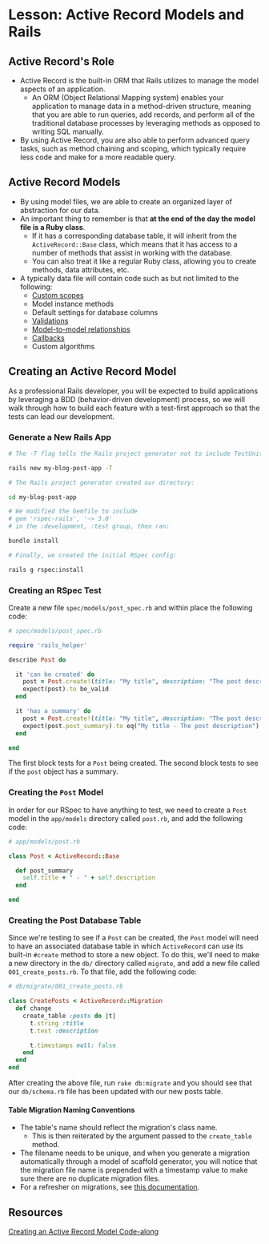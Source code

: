 # Lesson: Active Record Models and Rails

## Active Record's Role

- Active Record is the built-in ORM that Rails utilizes to manage the model aspects of an application.
  - An ORM (Object Relational Mapping system) enables your application to manage data in a method-driven structure, meaning that you are able to run queries, add records, and perform all of the traditional database processes by leveraging methods as opposed to writing SQL manually.
- By using Active Record, you are also able to perform advanced query tasks, such as method chaining and scoping, which typically require less code and make for a more readable query.

## Active Record Models

- By using model files, we are able to create an organized layer of abstraction for our data.
- An important thing to remember is that **at the end of the day the model file is a Ruby class**.
  - If it has a corresponding database table, it will inherit from the `ActiveRecord::Base` class, which means that it has access to a number of methods that assist in working with the database.
  - You can also treat it like a regular Ruby class, allowing you to create methods, data attributes, etc.
- A typically data file will contain code such as but not limited to the following:
  - [Custom scopes](https://api.rubyonrails.org/classes/ActiveRecord/Scoping/Named/ClassMethods.html)
  - Model instance methods
  - Default settings for database columns
  - [Validations](https://api.rubyonrails.org/classes/ActiveModel/Validations/ClassMethods.html)
  - [Model-to-model relationships](https://api.rubyonrails.org/classes/ActiveRecord/Associations/ClassMethods.html)
  - [Callbacks](https://api.rubyonrails.org/classes/ActiveRecord/Callbacks.html)
  - Custom algorithms

## Creating an Active Record Model

As a professional Rails developer, you will be expected to build applications by leveraging a BDD (behavior-driven development) process, so we will walk through how to build each feature with a test-first approach so that the tests can lead our development.

### Generate a New Rails App

```bash
# The -T flag tells the Rails project generator not to include TestUnit, the default testing framework:

rails new my-blog-post-app -T

# The Rails project generator created our directory:

cd my-blog-post-app

# We modified the Gemfile to include
# gem 'rspec-rails', '~> 3.0'
# in the :development, :test group, then ran:

bundle install

# Finally, we created the initial RSpec config:

rails g rspec:install
```

### Creating an RSpec Test

Create a new file `spec/models/post_spec.rb` and within place the following code:

```ruby
# spec/models/post_spec.rb

require 'rails_helper'

describe Post do

  it 'can be created' do
    post = Post.create!(title: "My title", description: "The post description")
    expect(post).to be_valid
  end

  it 'has a summary' do
    post = Post.create!(title: "My title", description: "The post description")
    expect(post.post_summary).to eq("My title - The post description")
  end

end
```

The first block tests for a `Post` being created. The second block tests to see if the `post` object has a summary.

### Creating the `Post` Model

In order for our RSpec to have anything to test, we need to create a `Post` model in the `app/models` directory called `post.rb`, and add the following code:

```ruby
# app/models/post.rb

class Post < ActiveRecord::Base

  def post_summary
    self.title + " - " + self.description
  end

end
```

### Creating the Post Database Table

Since we're testing to see if a `Post` can be created, the `Post` model will need to have an associated database table in which `ActiveRecord` can use its built-in `#create` method to store a new object. To do this, we'll need to make a new directory in the `db/` directory called `migrate`, and add a new file called `001_create_posts.rb`. To that file, add the following code:

```ruby
# db/migrate/001_create_posts.rb

class CreatePosts < ActiveRecord::Migration
  def change
    create_table :posts do |t|
      t.string :title
      t.text :description

      t.timestamps null: false
    end
  end
end
```

After creating the above file, run `rake db:migrate` and you should see that our `db/schema.rb` file has been updated with our new posts table.

#### Table Migration Naming Conventions

- The table's name should reflect the migration's class name.
  - This is then reiterated by the argument passed to the `create_table` method.
- The filename needs to be unique, and when you generate a migration automatically through a model of scaffold generator, you will notice that the migration file name is prepended with a timestamp value to make sure there are no duplicate migration files.
- For a refresher on migrations, see [this documentation](https://edgeguides.rubyonrails.org/active_record_migrations.html).

## Resources

[Creating an Active Record Model Code-along](https://github.com/meg-gutshall/rails-activerecord-models-and-rails-readme-v-000)
